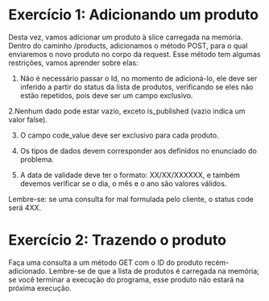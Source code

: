 # Exercício 1: Adicionando um produto
Desta vez, vamos adicionar um produto à slice carregada na memória. Dentro do caminho /products, adicionamos o método POST, para o qual enviaremos o novo produto no corpo da request. Esse método tem algumas restrições, vamos aprender sobre elas:

1. Não é necessário passar o Id, no momento de adicioná-lo, ele deve ser inferido a partir do status da lista de produtos, verificando se eles não estão repetidos, pois deve ser um campo exclusivo.


2.Nenhum dado pode estar vazio, exceto is_published (vazio indica um valor false).


3. O campo code_value deve ser exclusivo para cada produto.


4. Os tipos de dados devem corresponder aos definidos no enunciado do problema.


5. A data de validade deve ter o formato: XX/XX/XXXXXX, e também devemos verificar se o dia, o mês e o ano são valores válidos.


Lembre-se: se uma consulta for mal formulada pelo cliente, o status code será 4XX.


# Exercício 2: Trazendo o produto

Faça uma consulta a um método GET com o ID do produto recém-adicionado. Lembre-se de que a lista de produtos é carregada na memória; se você terminar a execução do programa, esse produto não estará na próxima execução.
